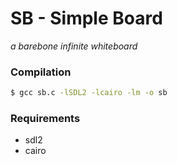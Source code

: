 # SB - Simple Board
*a barebone infinite whiteboard*

### Compilation
```sh
$ gcc sb.c -lSDL2 -lcairo -lm -o sb
```

### Requirements
- sdl2
- cairo
